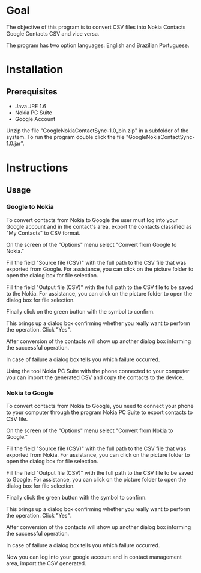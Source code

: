 # Goal #

The objective of this program is to convert CSV files into Nokia Contacts Google Contacts CSV and vice versa.

The program has two option languages: English and Brazilian Portuguese.

# Installation #

## Prerequisites ##

* Java JRE 1.6
* Nokia PC Suite
* Google Account

Unzip the file "GoogleNokiaContactSync-1.0_bin.zip" in a subfolder of the system. To run the program double click the file "GoogleNokiaContactSync-1.0.jar".

# Instructions #

## Usage ##

### Google to Nokia ###

To convert contacts from Nokia to Google the user must log into your Google account and in the contact's area, ​​export the contacts classified as "My Contacts" to CSV format.

On the screen of the "Options" menu select "Convert from Google to Nokia."

Fill the field "Source file (CSV​​)" with the full path to the CSV file that was exported from Google. For assistance, you can click on the picture folder to open the dialog box for file selection.

Fill the field "Output file (CSV​​)" with the full path to the CSV file to be saved to the Nokia. For assistance, you can click on the picture folder to open the dialog box for file selection.

Finally click on the green button with the symbol to confirm.

This brings up a dialog box confirming whether you really want to perform the operation. Click "Yes".

After conversion of the contacts will show up another dialog box informing the successful operation.

In case of failure a dialog box tells you which failure occurred.

Using the tool Nokia PC Suite with the phone connected to your computer you can import the generated CSV and copy the contacts to the device.


### Nokia to Google ###

To convert contacts from Nokia to Google, you need to connect your phone to your computer through the program Nokia PC Suite to export contacts to CSV file.

On the screen of the "Options" menu select "Convert from Nokia to Google."

Fill the field "Source file (CSV​​)" with the full path to the CSV file that was exported from Nokia. For assistance, you can click on the picture folder to open the dialog box for file selection.

Fill the field "Output file (CSV​​)" with the full path to the CSV file to be saved to Google. For assistance, you can click on the picture folder to open the dialog box for file selection.

Finally click the green button with the symbol to confirm.

This brings up a dialog box confirming whether you really want to perform the operation. Click "Yes".

After conversion of the contacts will show up another dialog box informing the successful operation.

In case of failure a dialog box tells you which failure occurred.

Now you can log into your google account and in contact management area, import the CSV generated.
 